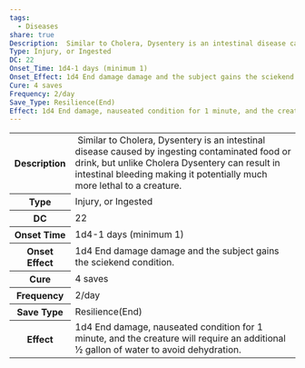 ```yaml
---
tags:
  - Diseases
share: true
Description:  Similar to Cholera, Dysentery is an intestinal disease caused by ingesting contaminated food or drink, but unlike Cholera Dysentery can result in intestinal bleeding making it potentially much more lethal to a creature.
Type: Injury, or Ingested
DC: 22
Onset_Time: 1d4-1 days (minimum 1)
Onset_Effect: 1d4 End damage damage and the subject gains the sciekend condition.
Cure: 4 saves
Frequency: 2/day
Save_Type: Resilience(End)
Effect: 1d4 End damage, nauseated condition for 1 minute, and the creature will require an additional ½ gallon of water to avoid dehydration.
---
```

<p><span dir="ltr" style="overflow-x: auto;"><table><tbody><tr><th dir="ltr">Description</th><td dir="ltr">&nbsp;Similar to Cholera, Dysentery is an intestinal disease caused by ingesting contaminated food or drink, but unlike Cholera Dysentery can result in intestinal bleeding making it potentially much more lethal to a creature.</td></tr><tr><th dir="ltr">Type</th><td dir="ltr">Injury, or Ingested</td></tr><tr><th dir="ltr">DC</th><td dir="auto">22</td></tr><tr><th dir="ltr">Onset Time</th><td dir="ltr">1d4-1 days (minimum 1)</td></tr><tr><th dir="ltr">Onset Effect</th><td dir="ltr">1d4 End damage damage and the subject gains the sciekend condition.</td></tr><tr><th dir="ltr">Cure</th><td dir="ltr">4 saves</td></tr><tr><th dir="ltr">Frequency</th><td dir="ltr">2/day</td></tr><tr><th dir="ltr">Save Type</th><td dir="ltr">Resilience(End)</td></tr><tr><th dir="ltr">Effect</th><td dir="ltr">1d4 End damage, nauseated condition for 1 minute, and the creature will require an additional ½ gallon of water to avoid dehydration.</td></tr></tbody></table></span></p>
